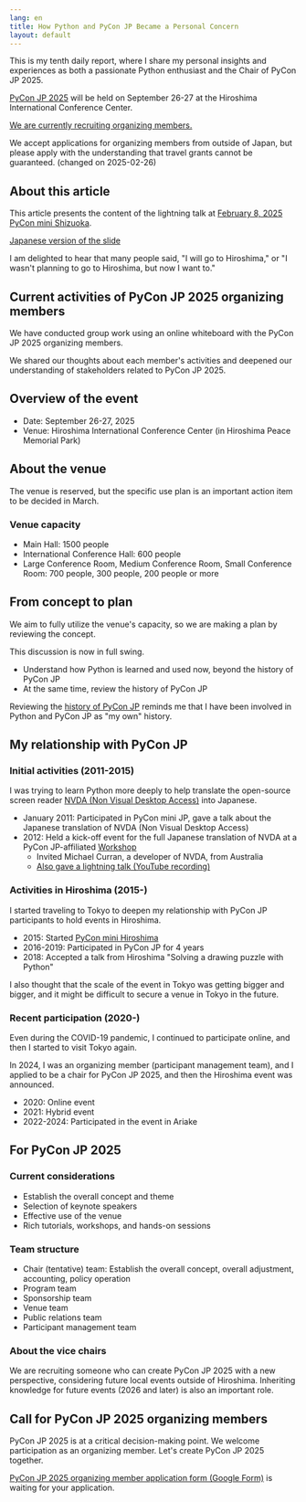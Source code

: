 ```yaml
---
lang: en
title: How Python and PyCon JP Became a Personal Concern
layout: default
---
```


This is my tenth daily report, where I share my personal insights and experiences as both a passionate Python enthusiast and the Chair of PyCon JP 2025.

[PyCon JP 2025](https://2025.pycon.jp/) will be held on September 26-27 at the Hiroshima International Conference Center.

[We are currently recruiting organizing members.](https://forms.gle/7irqYKhZVj7AY7LfA)

We accept applications for organizing members from outside of Japan, but please apply with the understanding that travel grants cannot be guaranteed. (changed on 2025-02-26)

## About this article

This article presents the content of the lightning talk at [February 8, 2025 PyCon mini Shizuoka](https://shizuoka.pycon.jp/2024-continue/info).

<script async class="docswell-embed" src="https://www.docswell.com/assets/libs/docswell-embed/docswell-embed.min.js" data-src="https://www.docswell.com/slide/5XEGGN/embed" data-aspect="0.5625"></script>

[Japanese version of the slide](https://www.docswell.com/s/nishimotz/5XEGGN-2025-02-08-174547)

I am delighted to hear that many people said, "I will go to Hiroshima," or "I wasn't planning to go to Hiroshima, but now I want to."

## Current activities of PyCon JP 2025 organizing members

We have conducted group work using an online whiteboard with the PyCon JP 2025 organizing members.

We shared our thoughts about each member's activities and deepened our understanding of stakeholders related to PyCon JP 2025.

## Overview of the event

- Date: September 26-27, 2025
- Venue: Hiroshima International Conference Center (in Hiroshima Peace Memorial Park)

## About the venue

The venue is reserved, but the specific use plan is an important action item to be decided in March.

### Venue capacity

- Main Hall: 1500 people
- International Conference Hall: 600 people
- Large Conference Room, Medium Conference Room, Small Conference Room: 700 people, 300 people, 200 people or more

## From concept to plan

We aim to fully utilize the venue's capacity, so we are making a plan by reviewing the concept.

This discussion is now in full swing.

- Understand how Python is learned and used now, beyond the history of PyCon JP
- At the same time, review the history of PyCon JP

Reviewing the [history of PyCon JP](https://www.pycon.jp/organizer/) reminds me that I have been involved in Python and PyCon JP as "my own" history.

## My relationship with PyCon JP

### Initial activities (2011-2015)

I was trying to learn Python more deeply to help translate the open-source screen reader [NVDA (Non Visual Desktop Access)](https://www.nvaccess.org/) into Japanese.

- January 2011: Participated in PyCon mini JP, gave a talk about the Japanese translation of NVDA (Non Visual Desktop Access)
- 2012: Held a kick-off event for the full Japanese translation of NVDA at a PyCon JP-affiliated [Workshop](https://workshop.nvda.jp/)
  - Invited Michael Curran, a developer of NVDA, from Australia
  - [Also gave a lightning talk (YouTube recording)](https://www.youtube.com/live/FDOrCsJ76lM?si=8bdcj2gjTApguA56&t=411)

### Activities in Hiroshima (2015-)

I started traveling to Tokyo to deepen my relationship with PyCon JP participants to hold events in Hiroshima.

- 2015: Started [PyCon mini Hiroshima](https://hiroshima.pycon.jp/2015/)
- 2016-2019: Participated in PyCon JP for 4 years
- 2018: Accepted a talk from Hiroshima "Solving a drawing puzzle with Python"

I also thought that the scale of the event in Tokyo was getting bigger and bigger, and it might be difficult to secure a venue in Tokyo in the future.

### Recent participation (2020-)

Even during the COVID-19 pandemic, I continued to participate online, and then I started to visit Tokyo again.

In 2024, I was an organizing member (participant management team), and I applied to be a chair for PyCon JP 2025, and then the Hiroshima event was announced.

- 2020: Online event
- 2021: Hybrid event
- 2022-2024: Participated in the event in Ariake

## For PyCon JP 2025

### Current considerations

- Establish the overall concept and theme
- Selection of keynote speakers
- Effective use of the venue
- Rich tutorials, workshops, and hands-on sessions

### Team structure

- Chair (tentative) team: Establish the overall concept, overall adjustment, accounting, policy operation
- Program team
- Sponsorship team
- Venue team
- Public relations team
- Participant management team

### About the vice chairs

We are recruiting someone who can create PyCon JP 2025 with a new perspective, considering future local events outside of Hiroshima. Inheriting knowledge for future events (2026 and later) is also an important role.

## Call for PyCon JP 2025 organizing members

PyCon JP 2025 is at a critical decision-making point. We welcome participation as an organizing member. Let's create PyCon JP 2025 together.

[PyCon JP 2025 organizing member application form (Google Form)](https://forms.gle/7irqYKhZVj7AY7LfA) is waiting for your application.
